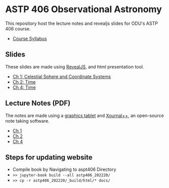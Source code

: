 # ASTP 406 Observational Astronomy
This repository host the lecture notes and revealjs slides for ODU's ASTP 406 course.

- [Course Syllabus](./astp406_202220/_build/html/index.html)

## Slides
These slides are made using [RevealJS](https://revealjs.com/), and html presentation tool.
- [Ch 1: Celestial Sphere and Coordinate Systems](./Ch01_Celestial_Sphere_and_Coordinate_Systems/Ch01_slides.html)
- [Ch 2: Time](./Ch02_Time/Ch02_slides.html)
- [Ch 4: Time](./Ch04_Spherical_Triangle/Ch04_slides.html)

## Lecture Notes (PDF)
The notes are made using a [graphics tablet](https://www.wacom.com/en-us/products/pen-tablets/wacom-intuos) 
and [Xournal++](https://xournalpp.github.io/), an open-source note taking software.
- [Ch 1](./Lecture_Notes/Ch01_Lecture_Notes.pdf)
- [Ch 2](./Lecture_Notes/Ch02_Lecture_Notes.pdf)
- [Ch 4](./Lecture_Notes/Ch04_Lecture_Notes.pdf)


## Steps for updating website
- Compile book by Navigating to aspt406 Directory
- `>> jupyter-book build --all astp406_202220/`
- `>> cp -r astp406_202220/_build/html/* docs/`
